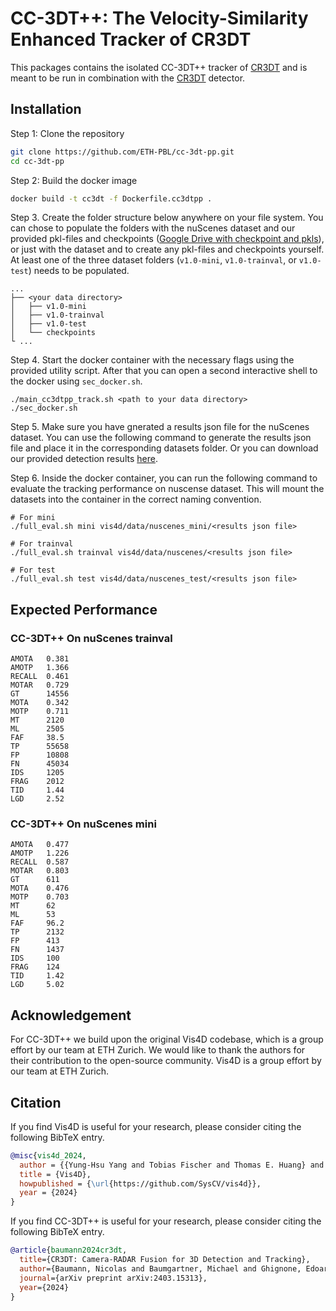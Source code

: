 # CC-3DT++: The Velocity-Similarity Enhanced Tracker of CR3DT
This packages contains the isolated CC-3DT++ tracker of [CR3DT](https://arxiv.org/abs/2403.15313) and is meant to be run in combination with the [CR3DT](https://github.com/ETH-PBL/CR3DT) detector.

## Installation

Step 1: Clone the repository
```bash
git clone https://github.com/ETH-PBL/cc-3dt-pp.git
cd cc-3dt-pp
```
Step 2: Build the docker image
```bash
docker build -t cc3dt -f Dockerfile.cc3dtpp .
```

Step 3. Create the folder structure below anywhere on your file system. You can chose to populate the folders with the nuScenes dataset and our provided pkl-files and checkpoints ([Google Drive with checkpoint and pkls](https://drive.google.com/drive/folders/1gHPZMUCDObDTHqbU_7Drw0CILx4pu_7i)), or just with the dataset and to create any pkl-files and checkpoints yourself. At least one of the three dataset folders (`v1.0-mini`, `v1.0-trainval`, or `v1.0-test`) needs to be populated.
```shell script
...
├── <your data directory>
│   ├── v1.0-mini
│   ├── v1.0-trainval
│   ├── v1.0-test
│   └── checkpoints
└ ...
```

Step 4. Start the docker container with the necessary flags using the provided utility script. After that you can open a second interactive shell to the docker using `sec_docker.sh`.
```shell script
./main_cc3dtpp_track.sh <path to your data directory>
./sec_docker.sh
```

Step 5. Make sure you have gnerated a results json file for the nuScenes dataset. You can use the following command to generate the results json file and place it in the corresponding datasets folder. Or you can download our provided detection results [here](https://drive.google.com/drive/folders/1gHPZMUCDObDTHqbU_7Drw0CILx4pu_7i).

Step 6. Inside the docker container, you can run the following command to evaluate the tracking performance on nuscense dataset. This will mount the datasets into the container in the correct naming convention.
```shell script
# For mini
./full_eval.sh mini vis4d/data/nuscenes_mini/<results json file>

# For trainval
./full_eval.sh trainval vis4d/data/nuscenes/<results json file>

# For test
./full_eval.sh test vis4d/data/nuscenes_test/<results json file>
```

## Expected Performance

### CC-3DT++ On nuScenes trainval
```
AMOTA   0.381
AMOTP   1.366
RECALL  0.461
MOTAR   0.729
GT      14556
MOTA    0.342
MOTP    0.711
MT      2120
ML      2505
FAF     38.5
TP      55658
FP      10808
FN      45034
IDS     1205
FRAG    2012
TID     1.44
LGD     2.52
```

### CC-3DT++ On nuScenes mini
```
AMOTA   0.477
AMOTP   1.226
RECALL  0.587
MOTAR   0.803
GT      611
MOTA    0.476
MOTP    0.703
MT      62
ML      53
FAF     96.2
TP      2132
FP      413
FN      1437
IDS     100
FRAG    124
TID     1.42
LGD     5.02
```

## Acknowledgement
For CC-3DT++ we build upon the original Vis4D codebase, which is a group effort by our team at ETH Zurich. We would like to thank the authors for their contribution to the open-source community.
Vis4D is a group effort by our team at ETH Zurich.

## Citation

If you find Vis4D is useful for your research, please consider citing the following BibTeX entry.

```bibtex
@misc{vis4d_2024,
  author = {{Yung-Hsu Yang and Tobias Fischer and Thomas E. Huang} and René Zurbrügg and Tao Sun and Fisher Yu},
  title = {Vis4D},
  howpublished = {\url{https://github.com/SysCV/vis4d}},
  year = {2024}
}
```

If you find CC-3DT++ is useful for your research, please consider citing the following BibTeX entry.

```bibtex
@article{baumann2024cr3dt,
  title={CR3DT: Camera-RADAR Fusion for 3D Detection and Tracking},
  author={Baumann, Nicolas and Baumgartner, Michael and Ghignone, Edoardo and K{\"u}hne, Jonas and Fischer, Tobias and Yang, Yung-Hsu and Pollefeys, Marc and Magno, Michele},
  journal={arXiv preprint arXiv:2403.15313},
  year={2024}
}
```
